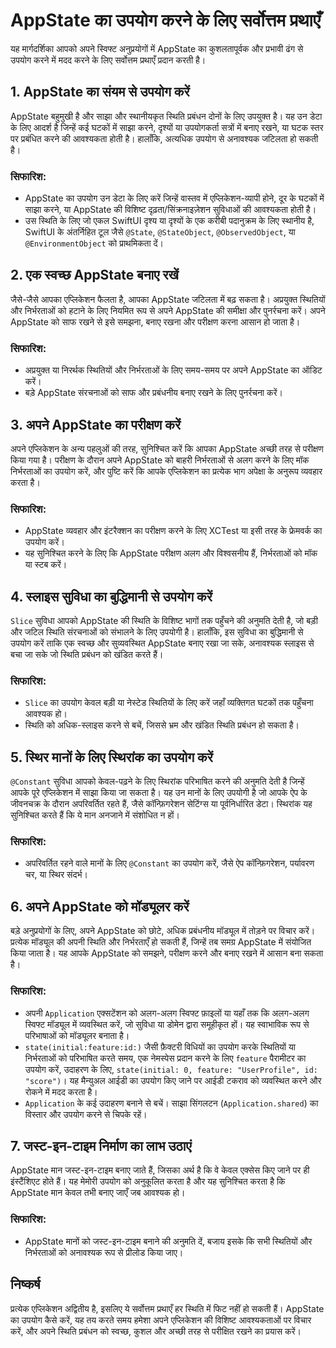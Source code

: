 # AppState का उपयोग करने के लिए सर्वोत्तम प्रथाएँ

यह मार्गदर्शिका आपको अपने स्विफ्ट अनुप्रयोगों में AppState का कुशलतापूर्वक और प्रभावी ढंग से उपयोग करने में मदद करने के लिए सर्वोत्तम प्रथाएँ प्रदान करती है।

## 1. AppState का संयम से उपयोग करें

AppState बहुमुखी है और साझा और स्थानीयकृत स्थिति प्रबंधन दोनों के लिए उपयुक्त है। यह उन डेटा के लिए आदर्श है जिन्हें कई घटकों में साझा करने, दृश्यों या उपयोगकर्ता सत्रों में बनाए रखने, या घटक स्तर पर प्रबंधित करने की आवश्यकता होती है। हालाँकि, अत्यधिक उपयोग से अनावश्यक जटिलता हो सकती है।

### सिफारिश:
- AppState का उपयोग उन डेटा के लिए करें जिन्हें वास्तव में एप्लिकेशन-व्यापी होने, दूर के घटकों में साझा करने, या AppState की विशिष्ट दृढ़ता/सिंक्रनाइज़ेशन सुविधाओं की आवश्यकता होती है।
- उस स्थिति के लिए जो एकल SwiftUI दृश्य या दृश्यों के एक करीबी पदानुक्रम के लिए स्थानीय है, SwiftUI के अंतर्निहित टूल जैसे `@State`, `@StateObject`, `@ObservedObject`, या `@EnvironmentObject` को प्राथमिकता दें।

## 2. एक स्वच्छ AppState बनाए रखें

जैसे-जैसे आपका एप्लिकेशन फैलता है, आपका AppState जटिलता में बढ़ सकता है। अप्रयुक्त स्थितियों और निर्भरताओं को हटाने के लिए नियमित रूप से अपने AppState की समीक्षा और पुनर्रचना करें। अपने AppState को साफ रखने से इसे समझना, बनाए रखना और परीक्षण करना आसान हो जाता है।

### सिफारिश:
- अप्रयुक्त या निरर्थक स्थितियों और निर्भरताओं के लिए समय-समय पर अपने AppState का ऑडिट करें।
- बड़े AppState संरचनाओं को साफ और प्रबंधनीय बनाए रखने के लिए पुनर्रचना करें।

## 3. अपने AppState का परीक्षण करें

अपने एप्लिकेशन के अन्य पहलुओं की तरह, सुनिश्चित करें कि आपका AppState अच्छी तरह से परीक्षण किया गया है। परीक्षण के दौरान अपने AppState को बाहरी निर्भरताओं से अलग करने के लिए मॉक निर्भरताओं का उपयोग करें, और पुष्टि करें कि आपके एप्लिकेशन का प्रत्येक भाग अपेक्षा के अनुरूप व्यवहार करता है।

### सिफारिश:
- AppState व्यवहार और इंटरैक्शन का परीक्षण करने के लिए XCTest या इसी तरह के फ्रेमवर्क का उपयोग करें।
- यह सुनिश्चित करने के लिए कि AppState परीक्षण अलग और विश्वसनीय हैं, निर्भरताओं को मॉक या स्टब करें।

## 4. स्लाइस सुविधा का बुद्धिमानी से उपयोग करें

`Slice` सुविधा आपको AppState की स्थिति के विशिष्ट भागों तक पहुँचने की अनुमति देती है, जो बड़ी और जटिल स्थिति संरचनाओं को संभालने के लिए उपयोगी है। हालाँकि, इस सुविधा का बुद्धिमानी से उपयोग करें ताकि एक स्वच्छ और सुव्यवस्थित AppState बनाए रखा जा सके, अनावश्यक स्लाइस से बचा जा सके जो स्थिति प्रबंधन को खंडित करते हैं।

### सिफारिश:
- `Slice` का उपयोग केवल बड़ी या नेस्टेड स्थितियों के लिए करें जहाँ व्यक्तिगत घटकों तक पहुँचना आवश्यक हो।
- स्थिति को अधिक-स्लाइस करने से बचें, जिससे भ्रम और खंडित स्थिति प्रबंधन हो सकता है।

## 5. स्थिर मानों के लिए स्थिरांक का उपयोग करें

`@Constant` सुविधा आपको केवल-पढ़ने के लिए स्थिरांक परिभाषित करने की अनुमति देती है जिन्हें आपके पूरे एप्लिकेशन में साझा किया जा सकता है। यह उन मानों के लिए उपयोगी है जो आपके ऐप के जीवनचक्र के दौरान अपरिवर्तित रहते हैं, जैसे कॉन्फ़िगरेशन सेटिंग्स या पूर्वनिर्धारित डेटा। स्थिरांक यह सुनिश्चित करते हैं कि ये मान अनजाने में संशोधित न हों।

### सिफारिश:
- अपरिवर्तित रहने वाले मानों के लिए `@Constant` का उपयोग करें, जैसे ऐप कॉन्फ़िगरेशन, पर्यावरण चर, या स्थिर संदर्भ।

## 6. अपने AppState को मॉड्यूलर करें

बड़े अनुप्रयोगों के लिए, अपने AppState को छोटे, अधिक प्रबंधनीय मॉड्यूल में तोड़ने पर विचार करें। प्रत्येक मॉड्यूल की अपनी स्थिति और निर्भरताएँ हो सकती हैं, जिन्हें तब समग्र AppState में संयोजित किया जाता है। यह आपके AppState को समझने, परीक्षण करने और बनाए रखने में आसान बना सकता है।

### सिफारिश:
- अपनी `Application` एक्सटेंशन को अलग-अलग स्विफ्ट फ़ाइलों या यहाँ तक कि अलग-अलग स्विफ्ट मॉड्यूल में व्यवस्थित करें, जो सुविधा या डोमेन द्वारा समूहीकृत हों। यह स्वाभाविक रूप से परिभाषाओं को मॉड्यूलर बनाता है।
- `state(initial:feature:id:)` जैसी फ़ैक्टरी विधियों का उपयोग करके स्थितियों या निर्भरताओं को परिभाषित करते समय, एक नेमस्पेस प्रदान करने के लिए `feature` पैरामीटर का उपयोग करें, उदाहरण के लिए, `state(initial: 0, feature: "UserProfile", id: "score")`। यह मैन्युअल आईडी का उपयोग किए जाने पर आईडी टकराव को व्यवस्थित करने और रोकने में मदद करता है।
- `Application` के कई उदाहरण बनाने से बचें। साझा सिंगलटन (`Application.shared`) का विस्तार और उपयोग करने से चिपके रहें।

## 7. जस्ट-इन-टाइम निर्माण का लाभ उठाएं

AppState मान जस्ट-इन-टाइम बनाए जाते हैं, जिसका अर्थ है कि वे केवल एक्सेस किए जाने पर ही इंस्टैंशिएट होते हैं। यह मेमोरी उपयोग को अनुकूलित करता है और यह सुनिश्चित करता है कि AppState मान केवल तभी बनाए जाएँ जब आवश्यक हो।

### सिफारिश:
- AppState मानों को जस्ट-इन-टाइम बनाने की अनुमति दें, बजाय इसके कि सभी स्थितियों और निर्भरताओं को अनावश्यक रूप से प्रीलोड किया जाए।

## निष्कर्ष

प्रत्येक एप्लिकेशन अद्वितीय है, इसलिए ये सर्वोत्तम प्रथाएँ हर स्थिति में फिट नहीं हो सकती हैं। AppState का उपयोग कैसे करें, यह तय करते समय हमेशा अपने एप्लिकेशन की विशिष्ट आवश्यकताओं पर विचार करें, और अपने स्थिति प्रबंधन को स्वच्छ, कुशल और अच्छी तरह से परीक्षित रखने का प्रयास करें।
